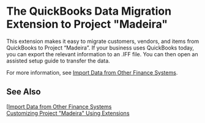 <properties
	pageTitle="QuickBooks Data Migration | Project Madeira"
        description="Provides information about the QuickBooks Data Migration extension" 
        services="" 
        documentationCenter="Madeira"
        authors="edupont"/>
    
# The QuickBooks Data Migration Extension to Project "Madeira"
This extension makes it easy to migrate customers, vendors, and items from QuickBooks to Project “Madeira”. If your business uses QuickBooks today, you can export the relevant information to an .IFF file. You can then open an assisted setup guide to transfer the data.  
  
For more information, see [Import Data from Other Finance Systems](upload-data.md). 
     
## See Also  
[[Import Data from Other Finance Systems](upload-data.md)  
[Customizing Project &quot;Madeira&quot; Using Extensions ](ui-extensions.md)  
